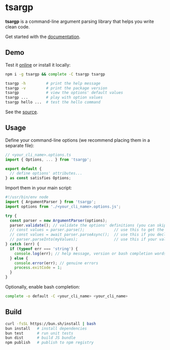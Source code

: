# tsargp

**tsargp** is a command-line argument parsing library that helps you write clean code.

Get started with the [documentation](https://trulysimple.dev/tsargp/docs).

## Demo

Test it [online](https://trulysimple.dev/tsargp/demo) or install it locally:

```sh
npm i -g tsargp && complete -C tsargp tsargp

tsargp -h         # print the help message
tsargp -v         # print the package version
tsargp            # view the options' default values
tsargp ...        # play with option values
tsargp hello ...  # test the hello command
```

See the [source](examples/demo.options.ts).

## Usage

Define your command-line options (we recommend placing them in a separate file):

```ts
// <your_cli_name>.options.ts
import { Options, ... } from 'tsargp';

export default {
  // define options' attributes...
} as const satisfies Options;
```

Import them in your main script:

```ts
#!/usr/bin/env node
import { ArgumentParser } from 'tsargp';
import options from './<your_cli_name>.options.js';

try {
  const parser = new ArgumentParser(options);
  parser.validate(); // validate the options' definitions (you can skip this in production)
  // const values = parser.parse();             // use this to get the options' values
  // const values = await parser.parseAsync();  // use this if you declare async function options
  // parser.parseInto(myValues);                // use this if your values are enclosed in a class
} catch (err) {
  if (typeof err === 'string') {
    console.log(err); // help message, version or bash completion words
  } else {
    console.error(err); // genuine errors
    process.exitCode = 1;
  }
}
```

Optionally, enable bash completion:

```sh
complete -o default -C <your_cli_name> <your_cli_name>
```

## Build

```sh
curl -fsSL https://bun.sh/install | bash
bun install   # install dependencies
bun test      # run unit tests
bun dist      # build JS bundle
npm publish   # publish to npm registry
```
